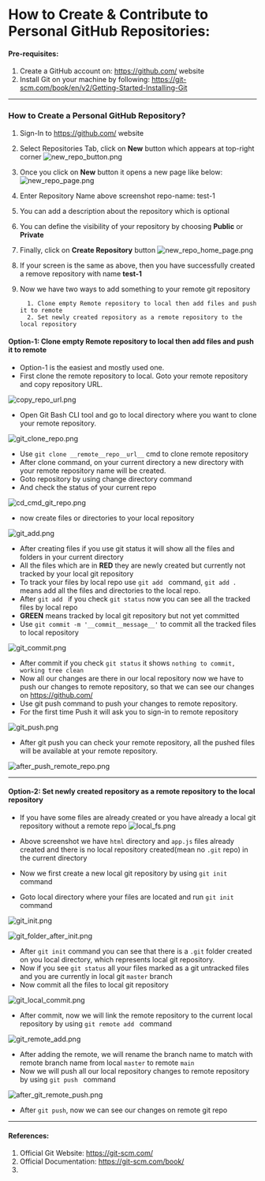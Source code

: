 # How to Create & Contribute to Personal GitHub Repositories:

#### Pre-requisites:

1. Create a GitHub account on: https://github.com/ website
2. Install Git on your machine by following: https://git-scm.com/book/en/v2/Getting-Started-Installing-Git

___

### How to Create a Personal GitHub Repository?
1. Sign-In to https://github.com/ website
2. Select Repositories Tab, click on **New** button which appears at top-right corner
![new_repo_button.png](images/new_repo_button.png)
3. Once you click on **New** button it opens a new page like below:
![new_repo_page.png](images/new_repo_page.png)
4. Enter Repository Name above screenshot repo-name: test-1
5. You can add a description about the repository which is optional
6. You can define the visibility of your repository by choosing **Public** or **Private**
7. Finally, click on **Create Repository** button
![new_repo_home_page.png](images/new_repo_home_page.png)
8. If your screen is the same as above, then you have successfully created a remove repository with name **test-1**
9. Now we have two ways to add something to your remote git repository
   
         1. Clone empty Remote repository to local then add files and push it to remote
         2. Set newly created repository as a remote repository to the local repository

#### Option-1: Clone empty Remote repository to local then add files and push it to remote
- Option-1 is the easiest and mostly used one.
- First clone the remote repository to local. Goto your remote repository and copy repository URL.

![copy_repo_url.png](images/copy_repo_url.png)

- Open Git Bash CLI tool and go to local directory where you want to clone your remote repository.

![git_clone_repo.png](images/git_clone_repo.png)

- Use `git clone __remote__repo__url__` cmd to clone remote repository
- After clone command, on your current directory a new directory with your remote repository name will be created.
- Goto repository by using change directory command
- And check the status of your current repo

![cd_cmd_git_repo.png](images/cd_cmd_git_repo.png)

- now create files or directories to your local repository

![git_add.png](images/git_add.png)

- After creating files if you use git status it will show all the files and folders in your current directory
- All the files which are in **RED** they are newly created but currently not tracked by your local git repository
- To track your files by local repo use `git add ` command, `git add .` means add all the files and directories to the local repo.
- After `git add ` if you check `git status` now you can see all the tracked files by local repo
- **GREEN** means tracked by local git repository but not yet committed 
- Use `git commit -m '__commit__message__'` to commit all the tracked files to local repository

![git_commit.png](images/git_commit.png)

- After commit if you check `git status` it shows `nothing to commit, working tree clean`
- Now all our changes are there in our local repository now we have to push our changes to remote repository, so that we can see our changes on  https://github.com/
- Use git push command to push your changes to remote repository.
- For the first time Push it will ask you to sign-in to remote repository

![git_push.png](images/git_push.png)

- After git push you can check your remote repository, all the pushed files will be available at your remote repository.

![after_push_remote_repo.png](images/after_push_remote_repo.png)

___

#### Option-2: Set newly created repository as a remote repository to the local repository
- If you have some files are already created or you have already a local git repository without a remote repo
![local_fs.png](images/local_fs.png)

- Above screenshot we have `html` directory and `app.js` files already created and there is no local repository created(mean no `.git` repo) in the current directory
- Now we first create a new local git repository by using `git init` command
- Goto local directory where your files are located and run `git init` command

![git_init.png](images/git_init.png)

![git_folder_after_init.png](images/git_folder_after_init.png)

- After `git init` command you can see that there is a `.git` folder created on you local directory, which represents local git repository.
- Now if you see `git status` all your files marked as a git untracked files and you are currently in local git `master` branch
- Now commit all the files to local git repository

![git_local_commit.png](images/git_local_commit.png)

- After commit, now we will link the remote repository to the current local repository by using `git remote add ` command

![git_remote_add.png](images/git_remote_add.png)

- After adding the remote, we will rename the branch name to match with remote branch name from local `master` to remote `main`
- Now we will push all our local repository changes to remote repository by using `git push ` command

![after_git_remote_push.png](images/after_git_remote_push.png)

- After `git push`, now we can see our changes on remote git repo  

___















#### References:
1. Official Git Website: https://git-scm.com/
2. Official Documentation: https://git-scm.com/book/
2. 
